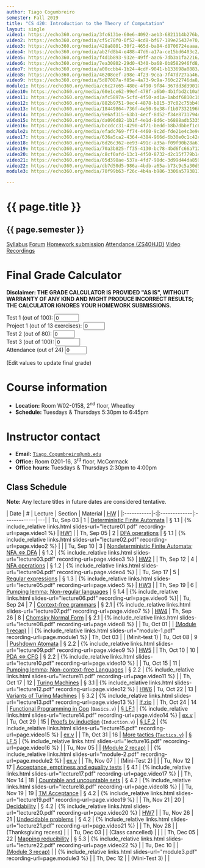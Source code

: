 ```yaml
---
author: Tiago Cogumbreiro
semester: Fall 2019
title: "CS 420: Introduction to the Theory of Computation"
layout: single
video1: https://echo360.org/media/3fc6131e-60e6-4092-aeb3-6821114b276b/public
video2: https://echo360.org/media/cf5c78f0-0f52-4cd8-bf67-189e25437e70/public
video3: https://echo360.org/media/428a8801-30f2-465d-ba84-d8706724eaaa/public
video4: https://echo360.org/media/ab2fd8b4-e488-47d6-a17a-ce15bd6403c2/public
video5: https://echo360.org/media/f4d1b893-932e-49ff-aac6-7db3a1fa2216/public
video6: https://echo360.org/media/7ea30802-29d0-4340-ba68-0b8582946fd8/public
video7: https://echo360.org/media/a00ccbb4-1b24-4cdf-9041-b133698a0883/public
video8: https://echo360.org/media/46208eef-a98e-4f23-9cea-7f47d727aa46/public
video9: https://echo360.org/media/5d87087a-f85e-4a73-9c9a-760c22746da8/public
module1: https://echo360.org/media/c6c27e65-480e-4f90-9f84-367dd3d39010/public
video10: https://echo360.org/media/60e1ce62-99ef-478f-a6b0-4b1fbd2c10a5/public
video11: https://echo360.org/media/afc5897a-5cfd-4f50-ad1a-1abdf6810c10/public
video12: https://echo360.org/media/882b9751-9ec4-4878-b815-37c02c75bb49/public
video13: https://echo360.org/media/18449864-736f-4e50-9e38-f1b97332196b/public
video14: https://echo360.org/media/9e6af315-63b1-4ecf-8d52-f34e8731794e/public
video15: https://echo360.org/media/da096d82-1b1f-4e1d-8d6c-b6888adb5335/public
video16: https://echo360.org/media/bccdcc31-4290-4f71-bedd-b8b7dbbef1c6/public
module2: https://echo360.org/media/efadc769-ff74-4460-9c2d-fde21e4c3e9c/public
video17: https://echo360.org/media/636a5ca2-4364-4384-966d-6b30e0c1c42c/public
video18: https://echo360.org/media/6d26c362-ee93-491c-a35a-f09f90b28a61/public
video19: https://echo360.org/media/70a3b825-ff35-4130-bc78-4bd6fc66a712/public
video20: https://echo360.org/media/c8cf0afd-13c1-4f50-8732-d2c15f779b14/public
video21: https://echo360.org/media/05d398ae-537a-4fd7-98dc-3d99d44da859/public
video22: https://echo360.org/media/db7d50d5-986a-4bdb-a65a-b73c9c5a30d9/public
module3: https://echo360.org/media/70f99b63-f26c-4b4a-b986-3306a5793811/public

---
```


# {{ page.title }}
## {{ page.semester }}

<div class="buttons is-centered">
<a class="button is-large is-link" href="syllabus.pdf">Syllabus</a>
<a class="button is-large is-link" href="https://piazza.com/umb/fall2019/cs420/home">Forum</a>
<a class="button is-large is-link" href="https://umb.umassonline.net/webapps/blackboard/content/listContentEditable.jsp?content_id=_3274098_1&course_id=_62251_1&mode=reset">Homework submission</a>
<a class="button is-large is-link" href="https://www.estalee.com/">Attendance (ZS40HJD)</a>
<a class="button is-large is-link" href="https://echo360.org/section/c4732671-9a09-4122-ae27-47103529a0cb/public">Video Recordings</a>
</div>


# Final Grade Calculator
<script type="text/javascript">
function fix(grade, min, max) {
    if (grade < min) return min;
    if (grade > max) return max;
    return grade;
}
function calc(test1, test2, project1, test3, part) {
    // make sure grades are within bound
    test1 = fix(test1, 0, 100);
    test2 = fix(test2, 0, 80);
    project1 = fix(project1, 0, 35);
    test3 = fix(test3, 0, 100);
    part = fix(part, 0, 100);
    return test1*.32 + (test2 + project1)*.32 + test3 *.32 + part *.04;
}
function letter(grade) {
    let grades = [
      [89, 'A'],
      [85, 'A-'],
      [81, 'B+'],
      [74, 'B'],
      [70, 'B-'],
      [66, 'C+'],
      [59, 'C'],
      [55, 'C-'],
      [51, 'D+'],
      [44, 'D'],
      [40, 'D-'],
    ];
    const result = grades.find(pair => {
      const [cutoff, _] = pair;
      return grade >= cutoff;
    });
    if (result != undefined) {
      const [_, letter] = result;
      return letter;
    }
    return 'F';
}
function updateGrade() {
  const project1 = parseInt(document.getElementById("project1").value) * 2.692307692;
  const test1 = parseInt(document.getElementById("test1").value);
  const test2 = parseInt(document.getElementById("test2").value);
  const test3 = parseInt(document.getElementById("test3").value);
  const part = (parseInt(document.getElementById("participation").value) / 24) * 100;
  document.getElementById("final-grade").innerHTML = "Final grade: " + letter(calc(test1, test2, project1, test3, part));
  return false;
}
</script>

**Disclaimer: THE GRADE CALCULATOR IS PROVIDED "AS IS", WITHOUT WARRANTY OF ANY KIND AND MIGHT PRODUCE INCORRECT RESULTS; THE CALCULATOR IGNORES YOUR HOMEWORK SUBMISSIONS.**

Test 1 (out of 100): <input type="number" name="test1" min="0" max="100" id="test1" onchange="updateGrade()" value="0" ><br/>
Project 1 (out of 13 exercises): <input type="number" name="project1" min="0" max="13" value="0" onchange="updateGrade()" id="project1"><br/>
Test 2 (out of 80): <input type="number" name="test2" min="0" max="80" id="test2" value="0" onchange="updateGrade()"> <br/>
Test 3 (out of 100): <input type="number" name="test3" min="0" max="100" id="test3" value="0" onchange="updateGrade()"><br/>
Attendance (out of 24) <input type="number" name="participation" min="0" max="24" id="participation" value="0" onchange="updateGrade()"><br/>
<div id="final-grade" onload="updateGrade()">(Edit values to update final grade)</div>

# Course information
* **Location:** Room W02-0158, 2<sup>nd</sup> floor, Wheatley
* **Schedule:** Tuesdays & Thursdays 5:30pm to 6:45pm

# Instructor contact
* **Email:** [`Tiago.Cogumbreiro@umb.edu`](mailto:Tiago.Cogumbreiro@umb.edu)
* **Office:** Room 0201-16, 3<sup>rd</sup> floor, McCormack
* **Office hours:** Tuesdays & Thursdays 2:30pm to 4:00pm

## Class Schedule

**Note:** Any lecture titles in future dates are considered tentative.

| Date       | # | Lecture      | Section | Material | <acronym title="Homework">HW</acronym> |
|:-----------|-:|:-------------|:-------------|---|
| Tu, Sep 03 | 1 | [Deterministic Finite Automata](lecture01.html) | § 1.1  | {% include_relative links.html slides-url="lecture01.pdf" recording-url=page.video1 %} | [HW1](hw1.pdf) |
| Th, Sep 05 | 2 | [DFA operations](lecture02.html) | § 1.1 | {% include_relative links.html slides-url="lecture02.pdf" recording-url=page.video2 %} | |
| Tu, Sep 10 | 3 | [Nondeterministic Finite Automata; NFA ⇔ DFA](lecture03.html) | § 1.2 | {% include_relative links.html slides-url="lecture03.pdf" recording-url=page.video3 %} | [HW2](hw2.pdf) |
| Th, Sep 12 | 4 | [NFA operations](lecture04.html) | § 1.2 | {% include_relative links.html slides-url="lecture04.pdf" recording-url=page.video4 %} |
| Tu, Sep 17 | 5 | [Regular expressions](lecture05.html) | § 1.3 | {% include_relative links.html slides-url="lecture05.pdf" recording-url=page.video5 %} | [HW3](hw3.pdf) |
| Th, Sep 19 | 6 | [Pumping lemma; Non-regular languages](lecture06.html) | § 1.4 | {% include_relative links.html slides-url="lecture06.pdf" recording-url=page.video6 %}|
| Tu, Sep 24 | 7 | [Context-free grammars](lecture07.html) | § 2.1 | {% include_relative links.html slides-url="lecture07.pdf" recording-url=page.video7 %} | [HW4](hw4.pdf)
| Th, Sep 26 | 8 | [Chomsky Normal Form](lecture08.html) | § 2.1 | {% include_relative links.html slides-url="lecture08.pdf" recording-url=page.video8 %} |
| Tu, Oct 01 | | [(Module 1 recap)](module-1.html) | | {% include_relative links.html slides-url="module-1.pdf" recording-url=page.module1 %}
| Th, Oct 03 | | (Minit-test 1)
| Tu, Oct 08 | 9 | [Pushdown Atomata](lecture09.html) | § 2.2 | {% include_relative links.html slides-url="lecture09.pdf" recording-url=page.video9 %} | [HW5](hw5.pdf) |
| Th, Oct 10 | 10 | [PDA ⇔ CFG](lecture10.html) | § 2.2 | {% include_relative links.html slides-url="lecture10.pdf" recording-url=page.video10 %} |
| Tu, Oct 15 | 11 | [Pumping lemma; Non-context-free Languages](lecture11.html) | § 2.2 | {% include_relative links.html slides-url="lecture11.pdf" recording-url=page.video11 %} |
| Th, Oct 17 | 12 | [Turing Machines](lecture12.html) | § 3.1 | {% include_relative links.html slides-url="lecture12.pdf" recording-url=page.video12 %} | [HW6](hw6.pdf)
| Tu, Oct 22 | 13 | [Variants of Turing Machines](lecture13.html) | § 3.2 | {% include_relative links.html slides-url="lecture13.pdf" recording-url=page.video13 %} | [lf.zip](https://piazza.com/class_profile/get_resource/k02r6uf6if147e/k23el06j9sg1ip) |
| Th, Oct 24 | 14 | [Functional Programming in Coq](lecture14.html) (`Basics.v`) | [§ LF.1](https://softwarefoundations.cis.upenn.edu/lf-current/Basics.html)  | {% include_relative links.html slides-url="lecture14.pdf" recording-url=page.video14 %} | [ex.v](lecture14.v) |
| Tu, Oct 29 | 15 | [Proofs by induction](lecture15.html) (`Induction.v`) | [§ LF.2](https://softwarefoundations.cis.upenn.edu/lf-current/Induction.html)  | {% include_relative links.html slides-url="lecture15.pdf" recording-url=page.video15 %} | [ex.v](lecture15.v) |
| Th, Oct 31 | 16 | [More tactics (`Tactics.v`)](lecture16.html) | [§ LF.5](https://softwarefoundations.cis.upenn.edu/lf-current/Tactics.html) | {% include_relative links.html slides-url="lecture16.pdf" recording-url=page.video16 %} |
| Tu, Nov 05 | | [(Module 2 recap)](module-2.html) | |  {% include_relative links.html slides-url="module-2.pdf" recording-url=page.module2 %} | [ex.v](module2.v) |
| Th, Nov 07 | | (Mini-Test 2) | |
| Tu, Nov 12 | 17 | [Acceptance, emptiness and equality tests](lecture17.html) | § 4.1 | {% include_relative links.html slides-url="lecture17.pdf" recording-url=page.video17 %} |
| Th, Nov 14 | 18 | [Countable and uncountable sets](lecture18.html) | § 4.2 | {% include_relative links.html slides-url="lecture18.pdf" recording-url=page.video18 %} |
| Tu, Nov 19 | 19 | [TM Acceptance](lecture19.html) | § 4.2  | {% include_relative links.html slides-url="lecture19.pdf" recording-url=page.video19 %} |
| Th, Nov 21 | 20 | [Decidability](lecture20.html) |  § 4.2 | {% include_relative links.html slides-url="lecture20.pdf" recording-url=page.video20 %} | [HW7](hw7.pdf) |
| Tu, Nov 26 | 21 | [Undecidable problems](lecture21.html) | § 4.2 | {% include_relative links.html slides-url="lecture21.pdf" recording-url=page.video21 %} |
| Th, Nov 28 | | (Thanksgiving recess)        | |
| Tu, Dec 03 | | (Class cancelled) |  |  |
| Th, Dec 05 | 22 | [Mapping reducibility](lecture22.html) |  § 5.3 | {% include_relative links.html slides-url="lecture22.pdf" recording-url=page.video22 %} |
| Tu, Dec 10 | | [(Module 3 recap)](module-3.html) | | {% include_relative links.html slides-url="module3.pdf" recording-url=page.module3 %} |
| Th, Dec 12 | | (Mini-Test 3) | |
